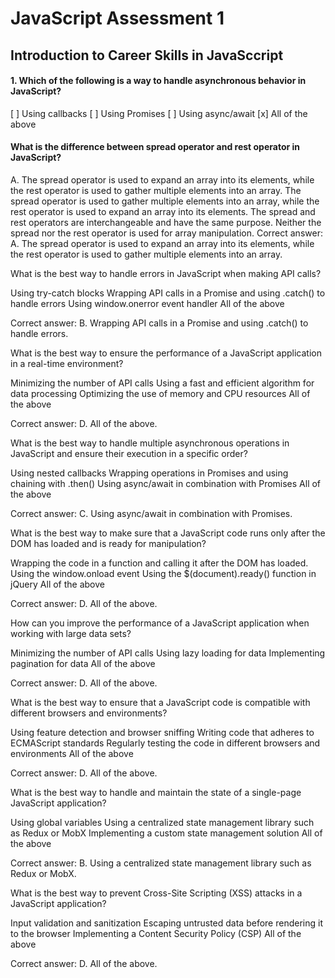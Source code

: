 # JavaScript Assessment 1

## Introduction to Career Skills in JavaSccript

#### 1. Which of the following is a way to handle asynchronous behavior in JavaScript?

[ ] Using callbacks
[ ] Using Promises
[ ] Using async/await
[x] All of the above


#### What is the difference between spread operator and rest operator in JavaScript?

A. The spread operator is used to expand an array into its elements, while the rest operator is used to gather multiple elements into an array.
The spread operator is used to gather multiple elements into an array, while the rest operator is used to expand an array into its elements.
The spread and rest operators are interchangeable and have the same purpose.
Neither the spread nor the rest operator is used for array manipulation.
Correct answer: A. The spread operator is used to expand an array into its elements, while the rest operator is used to gather multiple elements into an array.

What is the best way to handle errors in JavaScript when making API calls?

Using try-catch blocks
Wrapping API calls in a Promise and using .catch() to handle errors
Using window.onerror event handler
All of the above

Correct answer: B. Wrapping API calls in a Promise and using .catch() to handle errors.

What is the best way to ensure the performance of a JavaScript application in a real-time environment?

Minimizing the number of API calls
Using a fast and efficient algorithm for data processing
Optimizing the use of memory and CPU resources
All of the above

Correct answer: D. All of the above.

What is the best way to handle multiple asynchronous operations in JavaScript and ensure their execution in a specific order?

Using nested callbacks
Wrapping operations in Promises and using chaining with .then()
Using async/await in combination with Promises
All of the above

Correct answer: C. Using async/await in combination with Promises.

What is the best way to make sure that a JavaScript code runs only after the DOM has loaded and is ready for manipulation?

Wrapping the code in a function and calling it after the DOM has loaded.
Using the window.onload event
Using the $(document).ready() function in jQuery
All of the above

Correct answer: D. All of the above.

How can you improve the performance of a JavaScript application when working with large data sets?

Minimizing the number of API calls
Using lazy loading for data
Implementing pagination for data
All of the above

Correct answer: D. All of the above.

What is the best way to ensure that a JavaScript code is compatible with different browsers and environments?

Using feature detection and browser sniffing
Writing code that adheres to ECMAScript standards
Regularly testing the code in different browsers and environments
All of the above

Correct answer: D. All of the above.





What is the best way to handle and maintain the state of a single-page JavaScript application?

Using global variables
Using a centralized state management library such as Redux or MobX
Implementing a custom state management solution
All of the above

Correct answer: B. Using a centralized state management library such as Redux or MobX.

What is the best way to prevent Cross-Site Scripting (XSS) attacks in a JavaScript application?

Input validation and sanitization
Escaping untrusted data before rendering it to the browser
Implementing a Content Security Policy (CSP)
All of the above

Correct answer: D. All of the above.




















